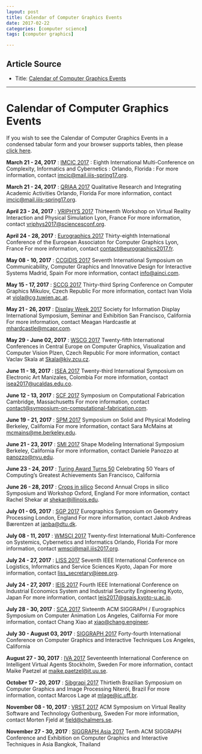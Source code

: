 ```yaml
---
layout: post
title: Calendar of Computer Graphics Events
date: 2017-02-22
categories: [computer science]
tags: [computer graphics]

---
```



## Article Source
* Title: [Calendar of Computer Graphics Events](http://www.siggraph.org/calendar/)

---

Calendar of Computer Graphics Events
====================================

If you wish to see the Calendar of Computer Graphics Events in a
condensed tabular form and your browser supports tables, then please
[click here](table.html).

 **March 21 - 24, 2017** 
:   [IMCIC 2017](http://www.iiis-spring17.org/imcic/website/default.asp?vc=26) :    Eighth International Multi-Conference on Complexity, Informatics and
    Cybernetics
:    Orlando, Florida
:    For more information, contact <imcic@mail.iiis-spring17.org>.

 **March 21 - 24, 2017** 
:   [QRIAA 2017](http://www.iiis.org/cfp-qriaa2017.asp)
    Qualitative Research and Integrating Academic Activities
    Orlando, Florida
    For more information, contact <imcic@mail.iiis-spring17.org>.

 **April 23 - 24, 2017** 
:   [VRIPHYS 2017](https://vriphys2017.sciencesconf.org/)
    Thirteenth Workshop on Virtual Reality Interaction and Physical
    Simulation
    Lyon, France
    For more information, contact <vriphys2017@sciencesconf.org>.

 **April 24 - 28, 2017** 
:   [Eurographics 2017](http://www.eurographics2017.fr/)
    Thirty-eighth International Conference of the European Associaton
    for Computer Graphics
    Lyon, France
    For more information, contact <contact@eurographics2017.fr>.

 **May 08 - 10, 2017** 
:   [CCGIDIS
    2017](http://www.ainci.com/CCGIDIS-2017/symposium_CCGIDIS_2017.html)
    Seventh International Symposium on Communicability, Computer
    Graphics and Innovative Design for Interactive Systems
    Madrid, Spain
    For more information, contact <info@ainci.com>.

 **May 15 - 17, 2017** 
:   [SCCG 2017](http://sccg.sk)
    Thirty-third Spring Conference on Computer Graphics
    Mikulov, Czech Republic
    For more information, contact Ivan Viola at <viola@cg.tuwien.ac.at>.

 **May 21 - 26, 2017** 
:   [Display Week 2017](http://www.displayweek.org/)
    Society for Information Display International Symposium, Seminar and
    Exhibition
    San Francisco, California
    For more information, contact Meagan Hardcastle at
    <mhardcastle@mcapr.com>.

 **May 29 - June 02, 2017** 
:   [WSCG 2017](http://www.wscg.eu/)
    Twenty-fifth International Conferences in Central Europe on Computer
    Graphics, Visualization and Computer Vision
    Plzen, Czech Republic
    For more information, contact Vaclav Skala at <Skala@kiv.zcu.cz>.

 **June 11 - 18, 2017** 
:   [ISEA 2017](http://isea2017.isea-international.org/)
    Twenty-third International Symposium on Electronic Art
    Manizales, Colombia
    For more information, contact <isea2017@ucaldas.edu.co>.

 **June 12 - 13, 2017** 
:   [SCF 2017](http://scf.acm.org/)
    Symposium on Computational Fabrication
    Cambridge, Massachusetts
    For more information, contact
    <contact@symposium-on-computational-fabrication.com>.

 **June 19 - 21, 2017** 
:   [SPM 2017](https://s3pm.icsi.berkeley.edu/s3pm/spm.html)
    Symposium on Solid and Physical Modeling
    Berkeley, California
    For more information, contact Sara McMains at
    <mcmains@me.berkeley.edu>.

 **June 21 - 23, 2017** 
:   [SMI 2017](https://s3pm.icsi.berkeley.edu/s3pm/smi.html)
    Shape Modeling International Symposium
    Berkeley, California
    For more information, contact Daniele Panozzo at <panozzo@nyu.edu>.

 **June 23 - 24, 2017** 
:   [Turing Award Turns
    50](https://www.acm.org/awards/turing-award-50-conference)
    Celebrating 50 Years of Computing’s Greatest Achievements
    San Francisco, California

 **June 26 - 28, 2017** 
:   [Crops in silico](http://cropsinsilico.org/convenings/)
    Second Annual Crops in silico Symposium and Workshop
    Oxford, England
    For more information, contact Rachel Shekar at
    <shekar@illinois.edu>.

 **July 01 - 05, 2017** 
:   [SGP 2017](http://geometry.cs.ucl.ac.uk/SGP2017/)
    Eurographics Symposium on Geometry Processing
    London, England
    For more information, contact Jakob Andreas Bærentzen at
    <janba@dtu.dk>.

 **July 08 - 11, 2017** 
:   [WMSCI
    2017](http://www.iiis2017.org/wmsci/website/default.asp?vc=1)
    Twenty-first International Multi-Conference on Systemics,
    Cybernetics and Informatics
    Orlando, Florida
    For more information, contact <wmsci@mail.iiis2017.org>.

 **July 24 - 27, 2017** 
:   [LISS 2017](http://icir.bjtu.edu.cn/liss2017/)
    Seventh IEEE International Conference on Logistics, Informatics and
    Service Sciences
    Kyoto, Japan
    For more information, contact <liss_secretary@ieee.org>.

 **July 24 - 27, 2017** 
:   [IEIS 2017](http://icir.bjtu.edu.cn/ieis2017/)
    Fourth IEEE International Conference on Industrial Economics System
    and Industrial Security Engineering
    Kyoto, Japan
    For more information, contact <leis2017@gsais.kyoto-u.ac.jp>.

 **July 28 - 30, 2017** 
:   [SCA 2017](http://sca17.cs.columbia.edu/index.html)
    Sixteenth ACM SIGGRAPH / Eurographics Symposium on Computer
    Animation
    Los Angeles, California
    For more information, contact Chang Xiao at <xiao@chang.engineer>.

 **July 30 - August 03, 2017** 
:   [SIGGRAPH 2017](http://s2017.siggraph.org/)
    Forty-fourth International Conference on Computer Graphics and
    Interactive Techniques
    Los Angeles, California

 **August 27 - 30, 2017** 
:   [IVA 2017](http://iva2017.org)
    Seventeenth International Conference on Intelligent Virtual Agents
    Stockholm, Sweden
    For more information, contact Maike Paetzel at
    <maike.paetzel@it.uu.se>.

 **October 17 - 20, 2017** 
:   [Sibgrapi 2017](http://sibgrapi2017.ic.uff.br/)
    Thirtieth Brazilian Symposium on Computer Graphics and Image
    Processing
    Niterói, Brazil
    For more information, contact Marcos Lage at <mlage@ic.uff.br>.

 **November 08 - 10, 2017** 
:   [VRST 2017](http://vrst.acm.org/vrst2017/)
    ACM Symposium on Virtual Reality Software and Technology
    Gothenburg, Sweden
    For more information, contact Morten Fjeld at <fjeld@chalmers.se>.

 **November 27 - 30, 2017** 
:   [SIGGRAPH Asia 2017](http://sa2017.siggraph.org/en/)
    Tenth ACM SIGGRAPH Conference and Exhibition on Computer Graphics
    and Interactive Techniques in Asia
    Bangkok, Thailand

